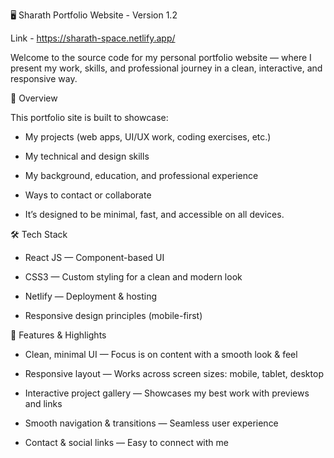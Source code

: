🖥 Sharath Portfolio Website - Version 1.2

Link - https://sharath-space.netlify.app/

Welcome to the source code for my personal portfolio website
 — where I present my work, skills, and professional journey in a clean, interactive, and responsive way.

🚀 Overview

This portfolio site is built to showcase:

- My projects (web apps, UI/UX work, coding exercises, etc.)

- My technical and design skills

- My background, education, and professional experience

- Ways to contact or collaborate

- It’s designed to be minimal, fast, and accessible on all devices.

🛠 Tech Stack

- React JS — Component-based UI

- CSS3 — Custom styling for a clean and modern look

- Netlify — Deployment & hosting

- Responsive design principles (mobile-first)

🎯 Features & Highlights

- Clean, minimal UI — Focus is on content with a smooth look & feel

- Responsive layout — Works across screen sizes: mobile, tablet, desktop

- Interactive project gallery — Showcases my best work with previews and links

- Smooth navigation & transitions — Seamless user experience

- Contact & social links — Easy to connect with me
